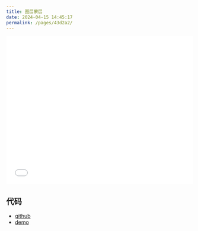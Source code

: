 ```yaml
---
title: 图层蒙层
date: 2024-04-15 14:45:17
permalink: /pages/43d2a2/
---
```


<Badge text="项目Demo" type="error" vertical="middle"/>

<iframe id="iframe" width=100% height=400 frameborder=0 allowfullscreen="true" src="/demos/04/index.html">  
 </iframe>

## 代码

- [github](https://github.com/wangxiaoze-view/knowledge-base/tree/main/docs/.vuepress/public/demos/04)
- [demo](https://www.wangxiaoze.wang/demos/04/index.html)
